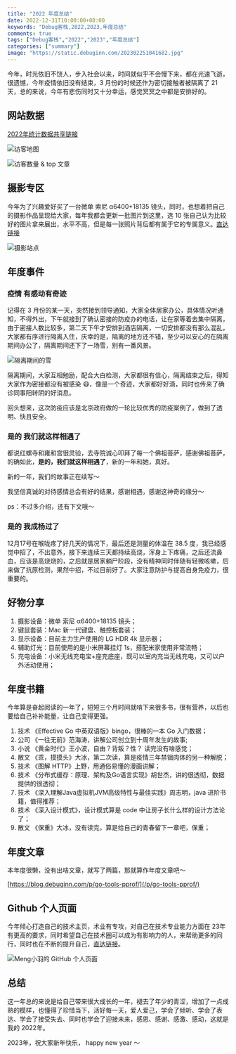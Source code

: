 ```yaml
---
title: "2022 年度总结"
date: 2022-12-31T10:00:00+08:00
keywords: "Debug客栈,2022,2023,年度总结"
comments: true
tags: ["Debug客栈","2022","2023","年度总结"]
categories: ["summary"]
image: "https://static.debuginn.com/202302251041682.jpg"
---
```


今年，时光依旧不饶人，步入社会以来，时间就似乎不会慢下来，都在光速飞逝，很遗憾，今年疫情依旧没有结束，3 月份的时候还作为密切接触者被隔离了 21 天，总的来说，今年有悲伤同时又十分幸运，感觉冥冥之中都是安排好的。

## 网站数据

[2022年统计数据共享链接](https://analytics.google.com/analytics/web/#/p260538804/reports/reportinghub?params=_u.dateOption%3DyearToDate%26_u.comparisonOption%3Ddisabled)

![访客地图](https://static.debuginn.com/202302251044940.jpg)

![访客数量 & top 文章](https://static.debuginn.com/202302251044112.jpg)

## 摄影专区

今年为了兴趣爱好买了一台微单 索尼 α6400+18135 镜头，同时，也想着把自己的摄影作品呈现给大家，每年我都会更新一批图片到这里，选 10 张自己认为比较好的图片拿来展出，水平不高，但是每一张照片背后都有属于它的专属意义。[直达链接](https://photo.debuginn.com)

![摄影站点](https://static.debuginn.com/202302251045907.jpg)

## 年度事件

### 疫情 有感动有奇迹

记得在 3 月份的某一天，突然接到领导通知，大家全体居家办公，具体情况听通知，不得外出，下午就接到了确认密接的防疫办的电话，让在家等着去集中隔离，由于密接人数比较多，第二天下午才安排到酒店隔离，一切安排都没有那么混乱，大家都有序进行隔离入住，庆幸的是，隔离的地方还不错，至少可以安心的在隔离期间办公了，隔离期间还下了一场雪，别有一番风景。

![隔离期间的雪](https://static.debuginn.com/202302251046480.jpeg)

隔离期间，大家互相勉励，配合大白检测，大家都很有信心，隔离结束之后，得知大家作为密接都没有被感染 😷，像是一个奇迹，大家都好好滴，同时也传来了确诊同事阳转阴的好消息。

回头想来，这次防疫应该是北京政府做的一轮比较优秀的防疫案例了，做到了透明、快且安全。

### 是的 我们就这样相遇了

都说红螺寺和雍和宫很灵验，去寺院诚心叩拜了每一个佛祖菩萨，感谢佛祖菩萨，的确如此，**是的，我们就这样相遇了**，新的一年和她，真好。

新的一年，我们的故事正在续写～

我坚信真诚的对待感情总会有好的结果，感谢相遇，感谢这神奇的缘分～

ps：不过多介绍，还有下文哦～

### 是的 我成杨过了

12月17号在喉咙疼了好几天的情况下，最后还是测量的体温在 38.5 度，我已经感觉中招了，不出意外，接下来连续三天都持续高烧，浑身上下疼痛，之后还流鼻血，应该是高烧烧的，之后就是居家躺尸阶段，没有精神同时伴随有轻微咳嗽，后来做了抗原检测，果然中招，不过目前好了。大家注意防护与提高自身免疫力，很重要的。

## 好物分享

1. 摄影设备：微单 索尼 α6400+18135 镜头；
2. 键鼠套装：Mac 新一代键盘、触控板套装；
3. 显示设备：目前主力生产使用的 LG HDR 4k 显示器；
4. 辅助灯光：目前使用的是小米屏幕挂灯 1s，搭配米家使用非常流畅；
5. 充电设备：小米无线充电宝+座充底座，既可以室内充当无线充电，又可以户外活动使用；

## 年度书籍

今年算是奋起阅读的一年了，短短三个月时间就啃下来很多书，很有营养，以后也要给自己补补能量，让自己变得更强。

1. 技术 《Effective Go 中英双语版》bingo，很棒的一本 Go 入门数据；
2. 公司 《一往无前》范海涛，讲解公司创立到十周年发生的故事;
3. 小说 《黄金时代》王小波，自由？背叛？性？ 读完没有啥感觉；
4. 散文 《乖，摸摸头》大冰，第二次读，算是疫情三年禁锢肉体的另一种解脱；
5. 技术 《图解 HTTP》上野，用通俗易懂的漫画讲解；
6. 技术 《分布式缓存：原理、架构及Go语言实现》胡世杰，讲的很透彻，数据提供的很透彻；
7. 技术 《深入理解Java虚拟机JVM高级特性与最佳实践》周志明，java 进阶书籍，值得推荐；
8. 技术 《深入设计模式》，设计模式算是 code 中让房子长什么样的设计方法论了；
9. 散文 《保重》大冰，没有读完，算是给自己的青春留下一章吧，保重；

## 年度文章

本年度很懒，没有出啥文章，就写了两篇，那就算作年度文章吧～

[https://blog.debuginn.com/p/go-tools-pprof/](/p/go-tools-pprof/)

## Github 个人页面

今年倾心打造自己的技术主页，术业有专攻，对自己在技术专业能力方面在 23年有更高的要求，同时希望自己在技术圈可以成为有影响力的人，来帮助更多的同行，同时也在不断的提升自己，[直达链接](https://github.com/debuginn)。

![Meng小羽的 GitHub 个人页面](https://static.debuginn.com/202302251051076.jpg)

## 总结

这一年总的来说是给自己带来很大成长的一年，褪去了年少的青涩，增加了一点成熟的模样，也懂得了珍惜当下，活好每一天，爱人爱己，学会了倾听、学会了表达、学会了接受失去、同时也学会了迎接未来，感恩、感谢、感激、感动，这就是我的 2022年。

2023年，祝大家新年快乐， happy new year ～


